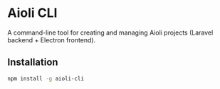 # Aioli CLI

A command-line tool for creating and managing Aioli projects (Laravel backend + Electron frontend).

## Installation

```bash
npm install -g aioli-cli